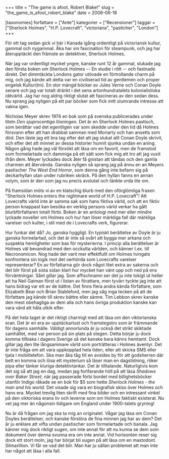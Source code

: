 +++
title = "The game is afoot, Robert Blake!"
slug = "the_game_is_afoot_robert_blake"
date = 2008-06-18

[taxonomies]
forfattare = ["Ante"]
kategorier = ["Recensioner"]
taggar = ["Sherlock Holmes", "H.P. Lovecraft", "victoriana", "pasticher", "London"]
+++

För ett tag sedan gick vi här i Kanada igång ordentligt på victoriansk kultur, gammal och nygammal. Åka har sin fascination för steampunk, och jag har återupptäckt den främste av detektiver, Sherlock Holmes.

När jag var ordentligt mycket yngre, kanske runt 12 år gammal, slukade jag den första boken om Sherlock Holmes -- En studie i rött -- och fastnade direkt. Det dimmtäckta Londons gator utövade en förtrollande charm på mig, och jag kände att detta var en civiliserad tid av gentlemen och proper engelsk Kultur(tm). En stor mängd böcker av Jules Verne och Conan Doyle senare och jag var totalt dränkt i det sena artonhundratalets kolonialistiska idévärld. Jag har nog aldrig riktigt slutat att fascineras av den sedan dess. Nu sprang jag nyligen på ett par böcker som fick mitt slumrande intresse att vakna igen.

Nicholas Meyer skrev 1974 en bok som på svenska publicerades under titeln <em>Den sjuprocentiga lösningen</em>. Det är en Sherlock Holmes pastisch, som berättar vad det egentligen var som skedde under den tid då Holmes försvann efter att han drabbat samman med Moriarty och han ansetts som död. Den läste jag ett bra tag efter det att jag slukat allt Conan Doyle skrivit, och efter det att minnet av dessa historier hunnit sjunka undan en aning. Någon gång hade jag väl försökt att läsa om en favorit, men de framstod som formelartade och dammiga på ett sätt som fick mig att tro att jag vuxit ifrån dem. Meyer lyckades dock åter få gnistan att tändas och den gamla charmen att återvända. Ganska nyligen så sprang jag på ännu en an Meyers pastischer <em>The West End Horror</em>, som denna gång inte befann sig på deckarhyllan utan under rubriken skräck. På den hyllan fanns en annan volym, som är den som jag nu precis avslutat och tänkte orda lite om.

På framsidan möts vi av en klatschig blurb med den oförglömliga frasen "Sherlock Holmes enters the nightmare world of H.P. Lovecraft"! Att Lovecrafts värld inte är samma sak som hans fiktiva värld, och att en fiktiv person knappast kan besöka en verklig persons värld verkar ha gått blurbförfattaren totalt förbi. Boken är en antologi med mer eller mindre lyckade noveller om Holmes och hur han löser märkliga fall där märkliga varelser och kulter, i stil med de i Lovecrafts verk, figurerar.

Hur funkar det då? Jo, ganska hyggligt. En typiskt berättelse av Doyle är ju ganska formelartad, och det är inte så svårt att bygga mer arkana och suspekta hemligheter som bas för mysterierna. I princip alla berättelser är Holmes väl bevandrad med den occkulta världen, och känner t.ex. till Necronomicon. Nog hade det varit mer effektfullt om Holmes tvingats konfrontera sin logik mot det oerhörda som Lovecrafts varelser representerar? En av författarna gör dock något litet extra av sakerna och det blir först på sista sidan klart hur mycket han vänt upp och ned på ens förväntningar. Sånt gillar jag. Som affischnamn ser det ju inte tokigt ut heller att ha Neil Gaiman först ut i listan av förattare, men tyvärr tyckte jag inte att hans bidrag var ett av de bättre. Det finns flera andra kända författare, som Elizabeth Bear och Brian Stableford, men jag såg inga tecken på att de författare jag kände till skrev bättre eller sämre. Tim Lebbon skrev kanske den mest obehagliga av dem alla och hans övriga produktion kanske kan vara värd att håla utkik efter.

På det hela taget är det riktigt charmigt med att läsa om den viktorianska eran. Det är en era av upptäckarlust och framstegstro som är främmande för dagens samhälle. Väldigt annorlunda är ju också det strikt skiktade samhället, med var person på sin plats på stegen. Detta börjar ju dock komma tillbaka i dagens Sverige så det kanske bara känns hemtamt. Dock gillar jag den lite långsammare värld som porträtteras i Holmes äventyr. Det är inte fråga om att vara uppkopplad hela tiden, eller att skicka SMS eller tjata i mobiltelefon. Ska man åka tåg till en avsides by för att godsherren där bett en komma och lösa ett mysterium så läser man en dagstidning, röker pipa eller tänker kluriga detektivtankar. Det är tilltalande. Naturligtvis kom det sig så att jag en dag, medan jag fortfarande höll på att läsa <em>Shadows over Baker Street</em>, när jag passerade förbi bordet med billighetsböcker utanför Indigo råkade se en bok för $5 som hette <em>Sherlock Holmes - the man and his world</em>. Det visade sig vara en biografisk skiss över Holmes och hans era. Mycket trevlig liten skrift med fina bilder och en intressant vinkel på den viktoriska erans liv och leverne som om Holmes faktiskt existerat. Nu vet jag mer än någonsin tidigare om England under 1900-talets gryning!

Nu är då frågan om jag ska ta mig an originalet. Vågar jag läsa om Conan Doyles berättelser, och kanske förstöra de fina minnen jag har av dem? Det är ju enklare att vifta undan pastischer som formelartade och banala. Jag känner mig dock riktigt sugen, om inte annat för att nu kunna se dem som dokument över denna svunna era om inte annat. Vid horisonten reser sig dock ett stort moln, jag har börjat bli sugen på att läsa om en mastodont. Silmarillion. Vi får se vad det blir. Man har ju sällan problemet att man inte har något att läsa i alla fall.
